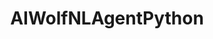 ---
title: AIWolfNLAgentPython
description: 人狼知能大会自然言語部門向けのリモート対戦接続システムです。
lang: Python3
GitHub: https://github.com/aiwolfdial/AIWolfNLAgentPython
page: /research
display_order: 1
---